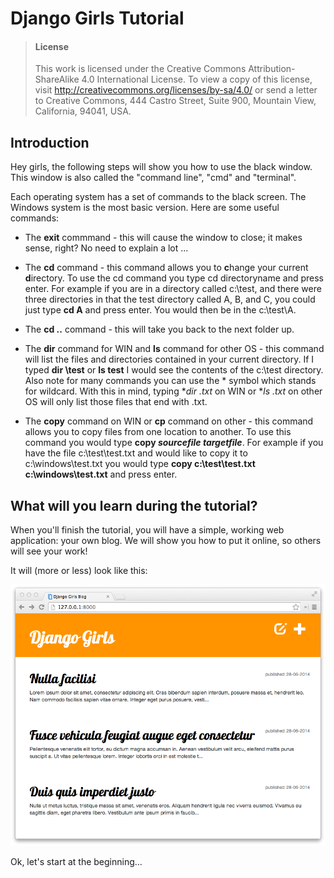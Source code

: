 # Django Girls Tutorial

> #### License
>
> This work is licensed under the Creative Commons Attribution-ShareAlike 4.0
International License. To view a copy of this license, visit
http://creativecommons.org/licenses/by-sa/4.0/ or send a letter to Creative
Commons, 444 Castro Street, Suite 900, Mountain View, California, 94041, USA.


## Introduction
Hey girls, the following steps will show you how to use the black window.  This window is also called the "command line", "cmd" and "terminal".

Each operating system has a set of commands to the black screen.  The Windows system is the most basic version.
Here are some useful commands:

* The **exit** commmand - this will cause the window to close; it makes sense, right? No need to explain a lot ...


* The **cd** command - this command allows you to **c**hange your current **d**irectory. To use the cd command you type cd directoryname and press enter.
For example if you are in a directory called c:\test, and there were three directories in that the test directory called A, B, and C, you could just type **cd A** and press enter. You would then be in the c:\test\A.


* The **cd ..**  command - this will take you back to the next folder up.


* The **dir** command for WIN and **ls** command for other OS - this command will list the files and directories contained in your current directory. If I typed **dir \test** or **ls test** I would see the contents of the c:\test directory.
Also note for many commands you can use the \* symbol which stands for wildcard. With this in mind, typing **dir *.txt** on WIN or **ls *.txt** on other OS will only list those files that end with .txt.


* The **copy** command on WIN or **cp** command on other - this command allows you to copy files from one location to another. To use this command you would type **copy *sourcefile targetfile***. For example if you have the file c:\test\test.txt and would like to copy it to c:\windows\test.txt you would type
**copy c:\test\test.txt c:\windows\test.txt** and press enter.

## What will you learn during the tutorial?

When you'll finish the tutorial, you will have a simple, working web application: your own blog. We will show you how to put it online, so others will see your work!

It will (more or less) look like this:

![Figure 0.1](images/application.png)

Ok, let's start at the beginning...
